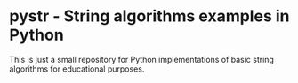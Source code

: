 # pystr - String algorithms examples in Python

This is just a small repository for Python implementations of basic
string algorithms for educational purposes.

